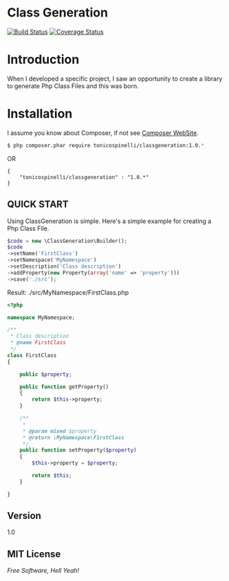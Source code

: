 Class Generation
================
[![Build Status](https://travis-ci.org/tonicospinelli/ClassGeneration.png?branch=1.0)](https://travis-ci.org/tonicospinelli/ClassGeneration)
[![Coverage Status](https://coveralls.io/repos/tonicospinelli/ClassGeneration/badge.png)](https://coveralls.io/r/tonicospinelli/ClassGeneration)

Introduction
============
When I developed a specific project, I saw an opportunity to create a library to generate Php Class Files and this was born.

Installation
============
I assume you know about Composer, if not see [Composer WebSite](http://getcomposer.org/).
```sh
$ php composer.phar require tonicospinelli/classgeneration:1.0.*
```
OR
```javascripti
{
    "tonicospinelli/classgeneration" : "1.0.*"
}
```

QUICK START
-----------

Using ClassGeneration is simple. Here's a simple example for creating a Php Class File.

```php
$code = new \ClassGeneration\Builder();
$code
->setName('FirstClass')
->setNamespace('MyNamespace')
->setDescription('Class description')
->addProperty(new Property(array('name' => 'property')))
->save('./src');
```
Result: ./src/MyNamespace/FirstClass.php
```php
<?php

namespace MyNamespace;

/**
 * Class description
 * @name FirstClass
 */
class FirstClass
{

    public $property;

    public function getProperty()
    {
        return $this->property;
    }

    /**
     *
     * @param mixed $property
     * @return \MyNamespace\FirstClass
     */
    public function setProperty($property)
    {
        $this->property = $property;

        return $this;
    }

}
```
Version
----
1.0

MIT License
----
*Free Software, Hell Yeah!*
